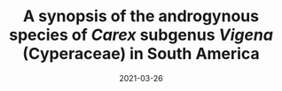 ---
title: "A synopsis of the androgynous species of *Carex* subgenus *Vigena* (Cyperaceae) in South America"
collection: publications
permalink: /publication/Jiménez-Mejías et al 2021 BJLS Androgynous SA
date: 2021-03-26
venue: 'Botanical Journal of the Linnean Society'
paperurl: '/files/pdf/research/Jiménez-Mejías et al 2021 BJLS Androgynous SA.pdf'
link: 'https://doi.org/10.1093/botlinnean/boaa100'
#code: 'https://doi.org/...'
#github: 'https://github.com/jimarcor/...'
citation: 'Jiménez-Mejías, P; Martín-Bravo, S; **Márquez-Corro, JI**; Donadío, S; Roalson, EH; Naczi, R. 2021. &quot;A synopsis of the androgynous species of Carex subgenus Vigena (Cyperaceae) in South America&quot; <i>Botanical Journal of the Linnean Society</i> 196(2): 188-220. doi:10.1093/botlinnean/boaa100'
---